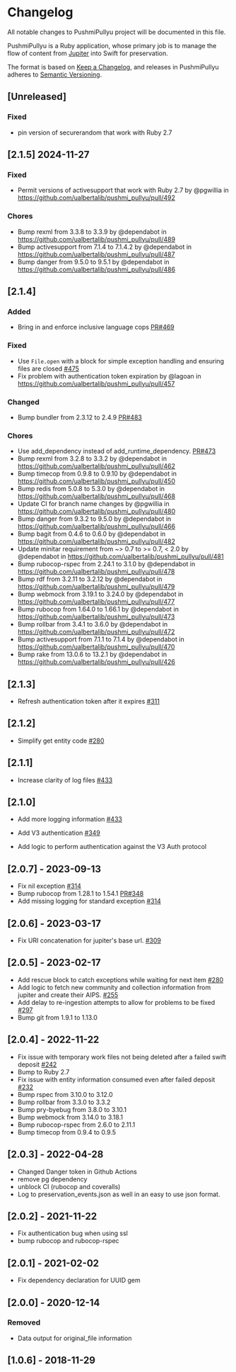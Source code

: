 # Changelog
All notable changes to PushmiPullyu project will be documented in this file. 

PushmiPullyu is a Ruby application, whose primary job is to manage the flow of content from [Jupiter](https://github.com/ualbertalib/jupiter/) into Swift for preservation.

The format is based on [Keep a Changelog](https://keepachangelog.com/en/1.0.0/),
and releases in PushmiPullyu adheres to [Semantic Versioning](https://semver.org/spec/v2.0.0.html).

## [Unreleased]

### Fixed
- pin version of securerandom that work with Ruby 2.7

## [2.1.5] 2024-11-27

### Fixed
 - Permit versions of activesupport that work with Ruby 2.7 by @pgwillia in https://github.com/ualbertalib/pushmi_pullyu/pull/492

### Chores
 - Bump rexml from 3.3.8 to 3.3.9 by @dependabot in https://github.com/ualbertalib/pushmi_pullyu/pull/489
 - Bump activesupport from 7.1.4 to 7.1.4.2 by @dependabot in https://github.com/ualbertalib/pushmi_pullyu/pull/487
 - Bump danger from 9.5.0 to 9.5.1 by @dependabot in https://github.com/ualbertalib/pushmi_pullyu/pull/486

## [2.1.4]

### Added
 - Bring in and enforce inclusive language cops [PR#469](https://github.com/ualbertalib/pushmi_pullyu/pull/469)

### Fixed
 - Use `File.open` with a block for simple exception handling and ensuring files are closed [#475](https://github.com/ualbertalib/pushmi_pullyu/issues/475)
 - Fix problem with authentication token expiration by @lagoan in https://github.com/ualbertalib/pushmi_pullyu/pull/457
 
### Changed 
 - Bump bundler from 2.3.12 to 2.4.9 [PR#483](https://github.com/ualbertalib/pushmi_pullyu/pull/483)

### Chores
 - Use add_dependency instead of add_runtime_dependency. [PR#473](https://github.com/ualbertalib/pushmi_pullyu/pull/473)
 - Bump rexml from 3.2.8 to 3.3.2 by @dependabot in https://github.com/ualbertalib/pushmi_pullyu/pull/462
 - Bump timecop from 0.9.8 to 0.9.10 by @dependabot in https://github.com/ualbertalib/pushmi_pullyu/pull/450
 - Bump redis from 5.0.8 to 5.3.0 by @dependabot in https://github.com/ualbertalib/pushmi_pullyu/pull/468
 - Update CI for branch name changes by @pgwillia in https://github.com/ualbertalib/pushmi_pullyu/pull/480
 - Bump danger from 9.3.2 to 9.5.0 by @dependabot in https://github.com/ualbertalib/pushmi_pullyu/pull/466
 - Bump bagit from 0.4.6 to 0.6.0 by @dependabot in https://github.com/ualbertalib/pushmi_pullyu/pull/482
 - Update minitar requirement from ~> 0.7 to >= 0.7, < 2.0 by @dependabot in https://github.com/ualbertalib/pushmi_pullyu/pull/481
 - Bump rubocop-rspec from 2.24.1 to 3.1.0 by @dependabot in https://github.com/ualbertalib/pushmi_pullyu/pull/478
 - Bump rdf from 3.2.11 to 3.2.12 by @dependabot in https://github.com/ualbertalib/pushmi_pullyu/pull/479
 - Bump webmock from 3.19.1 to 3.24.0 by @dependabot in https://github.com/ualbertalib/pushmi_pullyu/pull/477
 - Bump rubocop from 1.64.0 to 1.66.1 by @dependabot in https://github.com/ualbertalib/pushmi_pullyu/pull/473
 - Bump rollbar from 3.4.1 to 3.6.0 by @dependabot in https://github.com/ualbertalib/pushmi_pullyu/pull/472
 - Bump activesupport from 7.1.1 to 7.1.4 by @dependabot in https://github.com/ualbertalib/pushmi_pullyu/pull/470
 - Bump rake from 13.0.6 to 13.2.1 by @dependabot in https://github.com/ualbertalib/pushmi_pullyu/pull/426

## [2.1.3]
 - Refresh authentication token after it expires [#311](https://github.com/ualbertalib/pushmi_pullyu/issues/311)

## [2.1.2]
 - Simplify get entity code [#280](https://github.com/ualbertalib/pushmi_pullyu/issues/280)

## [2.1.1]
 - Increase clarity of log files [#433](https://github.com/ualbertalib/pushmi_pullyu/issues/433)

## [2.1.0]
 - Add more logging information [#433](https://github.com/ualbertalib/pushmi_pullyu/issues/433)
 - Add V3 authentication [#349](https://github.com/ualbertalib/pushmi_pullyu/issues/349)

- Add logic to perform authentication against the V3 Auth protocol

## [2.0.7] - 2023-09-13

- Fix nil exception [#314](https://github.com/ualbertalib/pushmi_pullyu/issues/314)
- Bump rubocop from 1.28.1 to 1.54.1 [PR#348](https://github.com/ualbertalib/pushmi_pullyu/pull/348)
- Add missing logging for standard exception [#314](https://github.com/ualbertalib/pushmi_pullyu/issues/314)
## [2.0.6] - 2023-03-17

- Fix URI concatenation for jupiter's base url. [#309](https://github.com/ualbertalib/pushmi_pullyu/issues/309)

## [2.0.5] - 2023-02-17

- Add rescue block to catch exceptions while waiting for next item [#280](https://github.com/ualbertalib/pushmi_pullyu/issues/280)
- Add logic to fetch new community and collection information from jupiter and create their AIPS. [#255](https://github.com/ualbertalib/pushmi_pullyu/issues/255)
- Add delay to re-ingestion attempts to allow for problems to be fixed [#297](https://github.com/ualbertalib/pushmi_pullyu/issues/297)
- Bump git from 1.9.1 to 1.13.0

## [2.0.4] - 2022-11-22

- Fix issue with temporary work files not being deleted after a failed swift deposit [#242](https://github.com/ualbertalib/pushmi_pullyu/issues/242)
- Bump to Ruby 2.7
- Fix issue with entity information consumed even after failed deposit [#232](https://github.com/ualbertalib/pushmi_pullyu/issues/232)
- Bump rspec from 3.10.0 to 3.12.0
- Bump rollbar from 3.3.0 to 3.3.2
- Bump pry-byebug from 3.8.0 to 3.10.1
- Bump webmock from 3.14.0 to 3.18.1
- Bump rubocop-rspec from 2.6.0 to 2.11.1
- Bump timecop from 0.9.4 to 0.9.5
## [2.0.3] - 2022-04-28

- Changed Danger token in Github Actions
- remove pg dependency
- unblock CI (rubocop and coveralls)
- Log to preservation_events.json as well in an easy to use json format.

## [2.0.2] - 2021-11-22

- Fix authentication bug when using ssl 
- bump rubocop and rubocop-rspec

## [2.0.1] - 2021-02-02

- Fix dependency declaration for UUID gem

## [2.0.0] - 2020-12-14

### Removed
- Data output for original_file information

## [1.0.6] - 2018-11-29
